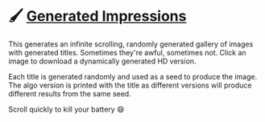 # :paintbrush: [Generated Impressions](https://generated-impressions.netlify.com/)
This generates an infinite scrolling, randomly generated gallery of images with generated titles. Sometimes they're awful, sometimes not. Click an image to download a dynamically generated HD version.

Each title is generated randomly and used as a seed to produce the image. The algo version is printed with the title as different versions will produce different results from the same seed. 

Scroll quickly to kill your battery :smile:
